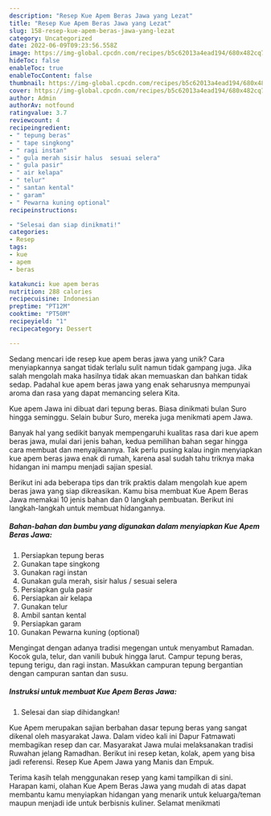 ```yaml
---
description: "Resep Kue Apem Beras Jawa yang Lezat"
title: "Resep Kue Apem Beras Jawa yang Lezat"
slug: 158-resep-kue-apem-beras-jawa-yang-lezat
category: Uncategorized
date: 2022-06-09T09:23:56.558Z
image: https://img-global.cpcdn.com/recipes/b5c62013a4ead194/680x482cq70/kue-apem-beras-jawa-foto-resep-utama.jpg
hideToc: false
enableToc: true
enableTocContent: false
thumbnail: https://img-global.cpcdn.com/recipes/b5c62013a4ead194/680x482cq70/kue-apem-beras-jawa-foto-resep-utama.jpg
cover: https://img-global.cpcdn.com/recipes/b5c62013a4ead194/680x482cq70/kue-apem-beras-jawa-foto-resep-utama.jpg
author: Admin
authorAv: notfound
ratingvalue: 3.7
reviewcount: 4
recipeingredient:
- " tepung beras"
- " tape singkong"
- " ragi instan"
- " gula merah sisir halus  sesuai selera"
- " gula pasir"
- " air kelapa"
- " telur"
- " santan kental"
- " garam"
- " Pewarna kuning optional"
recipeinstructions:

- "Selesai dan siap dinikmati!"
categories:
- Resep
tags:
- kue
- apem
- beras

katakunci: kue apem beras 
nutrition: 288 calories
recipecuisine: Indonesian
preptime: "PT12M"
cooktime: "PT50M"
recipeyield: "1"
recipecategory: Dessert

---
```





Sedang mencari ide resep kue apem beras jawa yang unik? Cara menyiapkannya sangat tidak terlalu sulit namun tidak gampang juga. Jika salah mengolah maka hasilnya tidak akan memuaskan dan bahkan tidak sedap. Padahal kue apem beras jawa yang enak seharusnya mempunyai aroma dan rasa yang dapat memancing selera Kita.





Kue apem Jawa ini dibuat dari tepung beras. Biasa dinikmati bulan Suro hingga seminggu. Selain bubur Suro, mereka juga menikmati apem Jawa.

Banyak hal yang sedikit banyak mempengaruhi kualitas rasa dari kue apem beras jawa, mulai dari jenis bahan, kedua pemilihan bahan segar hingga cara membuat dan menyajikannya. Tak perlu pusing kalau ingin menyiapkan kue apem beras jawa enak di rumah, karena asal sudah tahu triknya maka hidangan ini mampu menjadi sajian spesial.






Berikut ini ada beberapa tips dan trik praktis dalam mengolah kue apem beras jawa yang siap dikreasikan. Kamu bisa membuat Kue Apem Beras Jawa memakai 10 jenis bahan dan 0 langkah pembuatan. Berikut ini langkah-langkah untuk membuat hidangannya.

<!--inarticleads1-->

##### Bahan-bahan dan bumbu yang digunakan dalam menyiapkan Kue Apem Beras Jawa:

1. Persiapkan  tepung beras
1. Gunakan  tape singkong
1. Gunakan  ragi instan
1. Gunakan  gula merah, sisir halus / sesuai selera
1. Persiapkan  gula pasir
1. Persiapkan  air kelapa
1. Gunakan  telur
1. Ambil  santan kental
1. Persiapkan  garam
1. Gunakan  Pewarna kuning (optional)


Mengingat dengan adanya tradisi megengan untuk menyambut Ramadan. Kocok gula, telur, dan vanili bubuk hingga larut. Campur tepung beras, tepung terigu, dan ragi instan. Masukkan campuran tepung bergantian dengan campuran santan dan susu. 

<!--inarticleads2-->

##### Instruksi untuk membuat Kue Apem Beras Jawa:


1. Selesai dan siap dihidangkan!

Kue Apem merupakan sajian berbahan dasar tepung beras yang sangat dikenal oleh masyarakat Jawa. Dalam video kali ini Dapur Fatmawati membagikan resep dan car. Masyarakat Jawa mulai melaksanakan tradisi Ruwahan jelang Ramadhan. Berikut ini resep ketan, kolak, apem yang bisa jadi referensi. Resep Kue Apem Jawa yang Manis dan Empuk. 

Terima kasih telah menggunakan resep yang kami tampilkan di sini. Harapan kami, olahan Kue Apem Beras Jawa yang mudah di atas dapat membantu kamu menyiapkan hidangan yang menarik untuk keluarga/teman maupun menjadi ide untuk berbisnis kuliner. Selamat menikmati

